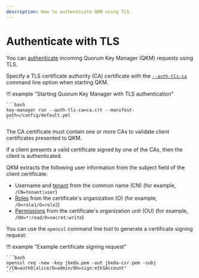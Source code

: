 ```yaml
---
description: How to authenticate QKM using TLS.
---
```


# Authenticate with TLS

You can [authenticate](../../Concepts/Authentication.md#authentication) incoming Quorum Key Manager (QKM) requests using TLS.

Specify a TLS certificate authority (CA) certificate with the [`--auth-tls-ca`](../../Reference/CLI-Syntax.md#auth-tls-ca)
command line option when starting QKM.

!!! example "Starting Quorum Key Manager with TLS authentication"

    ```bash
    key-manager run --auth-tls-ca=ca.crt --manifest-path=/config/default.yml
    ```

The CA certificate must contain one or more CAs to validate client certificates presented to QKM.

If a client presents a valid certificate signed by one of the CAs, then the client is authenticated.

QKM extracts the following user information from the subject field of the client certificate:

- Username and [tenant](../../Concepts/Authorization.md#tenant) from the common name (CN) (for example, `/CN=tenant|user`)
- [Roles](../../Concepts/Authorization.md#role) from the certificate's organization (O) (for example, `/O=role1/O=role2`)
- [Permissions](../../Concepts/Authorization.md#permission) from the certificate's organization unit (OU) (for example, `/OU=*:read/O=secret:write`)

You can use the `openssl` command line tool to generate a certificate signing request:

!!! example "Example certificate signing request"

    ```bash
    openssl req -new -key jbeda.pem -out jbeda-csr.pem -subj "/CN=auth0|alice/O=admin/OU=sign:eth1Account"
    ```
